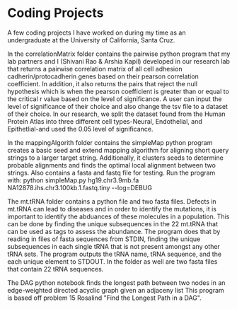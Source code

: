 # Coding Projects
A few coding projects I have worked on during my time as an undergraduate at the University of California, Santa Cruz. 

In the correlationMatrix folder contains the pairwise python program that my lab partners and I (Shivani Rao & Arshia Kapil) 
developed in our research lab that returns a pairwise correlation matrix of all cell adhesion cadherin/protocadherin genes 
based on their pearson correlation coefficient. In addition, it also returns the pairs that reject the null hypothesis
which is when the pearson coefficient is greater than or equal to the critical r value based on the level of significance. 
A user can input the level of significance of their choice and also change the tsv file to a dataset of their choice.
In our research, we split the dataset found from the Human Protein Atlas into three different cell types-Neural, Endothelial, and Epithetlial-and used the 0.05 level of significance. 

In the mappingAlgorith folder contains the simpleMap python program creates a basic seed and extend mapping algorithm for aligning short query strings to a larger target string. Additionally, it clusters seeds to determine probable alignments and finds the optimal
local alignment between two strings. Also contains a fasta and fastq file for testing.
Run the program with: python simpleMap.py hg19.chr3.9mb.fa NA12878.ihs.chr3.100kb.1.fastq.tiny --log=DEBUG

The mt.tRNA folder contains a python file and two fasta files. Defects in mt.tRNA can lead to diseases and in order to identify the mutations, it is important to identify the abduances of these molecules in a population. This can be done by finding the unique subsequences in the 22 mt.tRNA that can be used as tags to assess the abundance. The program does that by reading in files of fasta sequences from
STDIN, finding the unique subsequences in each single tRNA that is not present amongst any other tRNA sets. The program outputs the tRNA name, tRNA sequence, and the each unique element to STDOUT. In the folder as well are two fasta files that contain 22 tRNA sequences.

The DAG python notebook finds the longest path between two nodes in an edge-weighted directed acyclic graph given an adjaceny list
This program is based off problem 15 Rosalind "Find the Longest Path in a DAG". 
